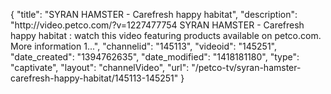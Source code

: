 {
    "title": "SYRAN HAMSTER - Carefresh happy habitat",
    "description": "http:\/\/video.petco.com\/?v=1227477754 SYRAN HAMSTER - Carefresh happy habitat : watch this video featuring products available on petco.com. More information 1...",
    "channelid": "145113",
    "videoid": "145251",
    "date_created": "1394762635",
    "date_modified": "1418181180",
    "type": "captivate",
    "layout": "channelVideo",
    "url": "\/petco-tv\/syran-hamster-carefresh-happy-habitat\/145113-145251"
}